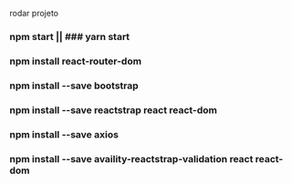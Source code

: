 rodar projeto 
### npm start || ### yarn start

### npm install react-router-dom

### npm install --save bootstrap
### npm install --save reactstrap react react-dom
### npm install --save axios 

### npm install --save availity-reactstrap-validation react react-dom